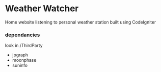 # Weather Watcher
Home website listening to personal weather station
built using CodeIgniter

### dependancies 
look in /ThirdParty
- jpgraph
- moonphase
- suninfo
